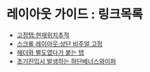 # 레이아웃 가이드 : 링크목록

- [고정탭:현재위치추적](./pinnedTab.html)
- [스크롤 레이아웃:상단 비주얼 고정](./stickyContent.html)
- [헤더와 별도였다가 붙는 탭](./headerAddTab.html)
- [초기진입시 발생하는 하단베너스와이퍼](./bottomModalBanner.html)
